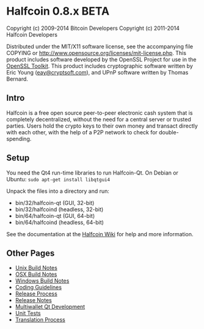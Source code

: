 Halfcoin 0.8.x BETA
====================

Copyright (c) 2009-2014 Bitcoin Developers
Copyright (c) 2011-2014 Halfcoin Developers

Distributed under the MIT/X11 software license, see the accompanying
file COPYING or http://www.opensource.org/licenses/mit-license.php.
This product includes software developed by the OpenSSL Project for use in the [OpenSSL Toolkit](http://www.openssl.org/). This product includes
cryptographic software written by Eric Young ([eay@cryptsoft.com](mailto:eay@cryptsoft.com)), and UPnP software written by Thomas Bernard.


Intro
---------------------
Halfcoin is a free open source peer-to-peer electronic cash system that is
completely decentralized, without the need for a central server or trusted
parties.  Users hold the crypto keys to their own money and transact directly
with each other, with the help of a P2P network to check for double-spending.


Setup
---------------------
You need the Qt4 run-time libraries to run Halfcoin-Qt. On Debian or Ubuntu:
	`sudo apt-get install libqtgui4`

Unpack the files into a directory and run:

- bin/32/halfcoin-qt (GUI, 32-bit)
- bin/32/halfcoind (headless, 32-bit)
- bin/64/halfcoin-qt (GUI, 64-bit)
- bin/64/halfcoind (headless, 64-bit)

See the documentation at the [Halfcoin Wiki](http://halfcoin.info)
for help and more information.


Other Pages
---------------------
- [Unix Build Notes](build-unix.md)
- [OSX Build Notes](build-osx.md)
- [Windows Build Notes](build-msw.md)
- [Coding Guidelines](coding.md)
- [Release Process](release-process.md)
- [Release Notes](release-notes.md)
- [Multiwallet Qt Development](multiwallet-qt.md)
- [Unit Tests](unit-tests.md)
- [Translation Process](translation_process.md)
